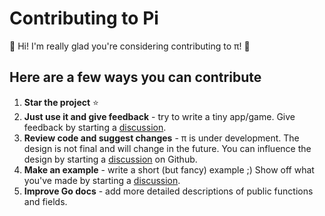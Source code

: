 # Contributing to Pi

:tada: Hi! I'm really glad you're considering contributing to π! :tada:

## Here are a few ways you can contribute

1. **Star the project** ⭐
2. **Just use it and give feedback** - try to write a tiny app/game. Give feedback by starting a [discussion](https://github.com/elgopher/pi/discussions/categories/feedback).
3. **Review code and suggest changes** - π is under development. The design is not final and will change in the future. You can influence the design by
starting a [discussion](https://github.com/elgopher/pi/discussions/categories/ideas) on Github.
4. **Make an example** - write a short (but fancy) example ;) Show off what you've made by starting a [discussion](https://github.com/elgopher/pi/discussions/categories/show-and-tell).
5. **Improve Go docs** - add more detailed descriptions of public functions and fields.
